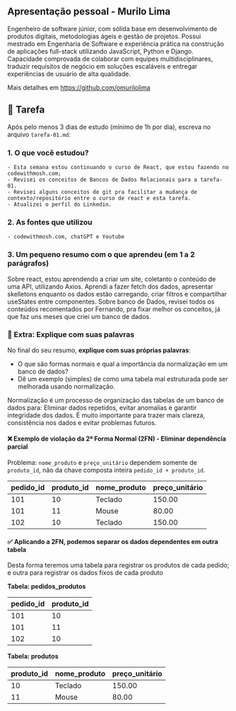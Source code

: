 ## Apresentação pessoal - Murilo Lima

Engenheiro de software júnior, com sólida base em desenvolvimento de produtos digitais, metodologias ágeis e gestão de projetos. Possui mestrado em Engenharia de Software e experiência prática na construção de aplicações full-stack utilizando JavaScript, Python e Django. Capacidade comprovada de colaborar com equipes multidisciplinares, traduzir requisitos de negócio em soluções escaláveis e entregar experiências de usuário de alta qualidade.

Mais detalhes em https://github.com/omurilolima

## 📝 Tarefa

Após pelo menos 3 dias de estudo (mínimo de 1h por dia), escreva no arquivo `tarefa-01.md`:

### 1. O que você estudou?

    - Esta semana estou continuando o curso de React, que estou fazendo no codewithmosh.com;
    - Revisei os conceitos de Bancos de Dados Relacionais para a tarefa-01.
    - Revisei alguns conceitos de git pra facilitar a mudança de contexto/repositório entre o curso de react e esta tarefa.
    - Atualizei o perfil do Linkedin.

### 2. As fontes que utilizou

    - codewithmosh.com, chatGPT e Youtube

### 3. Um pequeno resumo com o que aprendeu (em 1 a 2 parágrafos)

Sobre react, estou aprendendo a criar um site, coletanto o conteúdo de uma API, utilizando Axios. Aprendi a fazer fetch dos dados, apresentar skelletons enquanto os dados estão carregando, criar filtros e compartilhar useStates entre componentes.
Sobre banco de Dados, revisei todos os conteúdos recomentados por Fernando, pra fixar melhor os conceitos, já que faz uns meses que criei um banco de dados.

### 💬 Extra: Explique com suas palavras

No final do seu resumo, **explique com suas próprias palavras**:

- O que são formas normais e qual a importância da normalização em um banco de dados?
- Dê um exemplo (simples) de como uma tabela mal estruturada pode ser melhorada usando normalização.

Normalização é um processo de organização das tabelas de um banco de dados para: Eliminar dados repetidos, evitar anomalias e garantir integridade dos dados. É muito importante para trazer mais clareza, consistência nos dados e evitar problemas futuros.

#### ❌ Exemplo de violação da 2ª Forma Normal (2FN) - Eliminar dependência parcial

Problema: `nome_produto` e `preço_unitário` dependem somente de `produto_id`, não da chave composta inteira `pedido_id + produto_id`.

| pedido_id | produto_id | nome_produto | preço_unitário |
| --------- | ---------- | ------------ | -------------- |
| 101       | 10         | Teclado      | 150.00         |
| 101       | 11         | Mouse        | 80.00          |
| 102       | 10         | Teclado      | 150.00         |

#### ✅ Aplicando a 2FN, podemos separar os dados dependentes em outra tabela

Desta forma teremos uma tabela para registrar os produtos de cada pedido; e outra para registrar os dados fixos de cada produto

**Tabela: pedidos_produtos**

| pedido_id | produto_id |
| --------- | ---------- |
| 101       | 10         |
| 101       | 11         |
| 102       | 10         |

**Tabela: produtos**

| produto_id | nome_produto | preço_unitário |
| ---------- | ------------ | -------------- |
| 10         | Teclado      | 150.00         |
| 11         | Mouse        | 80.00          |
